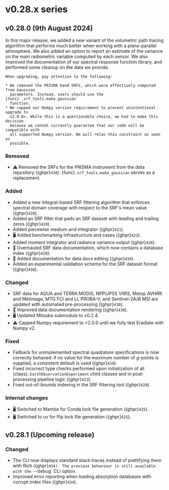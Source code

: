 # v0.28.x series

## v0.28.0 (9th August 2024)

In this major release, we added a new variant of the volumetric path tracing
algorithm that performs much better when working with a plane-parallel
atmosphere. We also added an option to report an estimate of the variance on
the main radiometric variable computed by each sensor. We also improved the
documentation of our spectral response function library, and performed some
cleanup on the data we provide.

```{warning}
When upgrading, pay attention to the following:

* We removed the PRISMA band SRFs, which were effectively computed from Gaussian
  parameters. Instead, users should use the {func}`.srf_tools.make_gaussian`
  function.
* We capped our Numpy version requirement to prevent unintentional upgrade to
  v2.0.0+. While this is a questionable choice, we had to make this decision
  because we cannot currently guarantee that our code will be compatible with
  all supported Numpy version. We will relax this constraint as soon as
  possible.
```

### Removed

* ⚠️ Removed the SRFs for the PRISMA instrument from the data repository
  ({ghpr}`430`). {func}`.srf_tools.make_gaussian` serves as a replacement.

### Added

* Added a new integral-based SRF filtering algorithm that enforces spectral
  domain coverage with respect to the SRF's mean value ({ghpr}`420`).
* Added an SRF filter that pads an SRF dataset with leading and trailing zeros
  ({ghpr}`420`).
* Added piecewise medium and integrator ({ghpr}`421`).
* 🖥️ Added benchmarking infrastructure and cases ({ghpr}`423`).
* Added moment integrator and radiance variance output ({ghpr}`426`).
* 📖 Overhauled SRF data documentation, which now contains a database index
  ({ghpr}`430`).
* 📖 Added documentation for data docs editing ({ghpr}`430`).
* Added an experimental validation schema for the SRF dataset format
  ({ghpr}`430`).

### Changed

* SRF data for AQUA and TERRA MODIS, NPP/JPSS VIIRS, Metop AVHRR and Metimage,
  MTG FCI and LI, PROBA-V, and Sentinel-2A/B MSI are updated with automated
  pre-processing ({ghpr}`430`).
* 📖 Improved data documentation rendering ({ghpr}`430`).
* 🖥️ Updated Mitsuba submodule to v0.2.4.
* ⚠️ Capped Numpy requirement to <2.0.0 until we fully test Eradiate with Numpy
  v2.

### Fixed

* Fallback for unimplemented spectral quadrature specifications is now correctly
  behaved: if no value for the maximum number of *g*-points is supplied, a
  consistent default is used ({ghpr}`419`).
* Fixed incorrect type checks performed upon initialization of all
  {class}`.EarthObservationExperiment` child classes and in post-processing
  pipeline logic ({ghpr}`422`).
* Fixed out-of-bounds indexing in the SRF filtering tool ({ghpr}`429`).

### Internal changes

* 🖥️ Switched to Mamba for Conda lock file generation ({ghpr}`425`).
* 🖥️ Switched to uv for Pip lock file generation ({ghpr}`425`).

## v0.28.1 (Upcoming release)

### Changed

* The CLI now displays standard stack traces instead of prettifying them with
  Rich ({ghpr}`434). The previous behaviour is still available with the `--debug`
  CLI option.
* Improved error reporting when loading absorption databases with corrupt index
  files ({ghpr}`434`).
